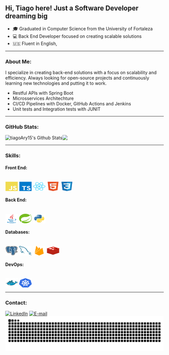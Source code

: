 ## Hi, Tiago here! Just a Software Developer dreaming big
- 🎓 Graduated in Computer Science from the University of Fortaleza
- 💻 Back End Developer focused on creating scalable solutions
- 🇺🇸 Fluent in English,

---

### About Me:
I specialize in creating back-end solutions with a focus on scalability and efficiency. Always looking for open-source projects and continuously learning new technologies and putting it to work.
- Restful APIs with Spring Boot
- Microsservices Architechture
- CI/CD Pipelines with Docker, GitHub Actions and Jenkins
- Unit tests and Integration tests with JUNIT
  
---

### GitHub Stats:
<div style ="display: flex">
<img align="center" src="https://github-readme-stats.vercel.app/api?username=tiagoAry15&include_all_commits=true&count_private=true&show_icons=true&line_height=20&title_color=7A7ADB&icon_color=2234AE&text_color=D3D3D3&bg_color=0,000000,130F40" alt="tiagoAry15's Github Stats">
<img align="center" src="https://github-readme-stats.vercel.app/api/top-langs/?username=tiagoAry15&layout=compact&title_color=7A7ADB&bg_color=0,000000,130F40&text_color=D3D3D3">
</div>

---

### Skills:

#### Front End:
<div style="display: inline_block, margin-bottom: 2px"><br>
  <img align="center" alt="JavaScript" height="30" width="40" src="https://raw.githubusercontent.com/devicons/devicon/master/icons/javascript/javascript-plain.svg">
  <img align="center" alt="TypeScript" height="30" width="40" src="https://raw.githubusercontent.com/devicons/devicon/master/icons/typescript/typescript-plain.svg">
  <img align="center" alt="React" height="30" width="40" src="https://raw.githubusercontent.com/devicons/devicon/master/icons/react/react-original.svg">
  <img align="center" alt="HTML" height="30" width="40" src="https://raw.githubusercontent.com/devicons/devicon/master/icons/html5/html5-original.svg">
  <img align="center" alt="CSS" height="30" width="40" src="https://raw.githubusercontent.com/devicons/devicon/master/icons/css3/css3-original.svg">
</div>

#### Back End:
  <div style="display: inline_block, margin-bottom: 2px"><br>
  <img align="center" alt="Java" height="30" width="40" src="https://raw.githubusercontent.com/devicons/devicon/master/icons/java/java-original.svg">
  <img align="center" alt="Spring Boot" height="30" width="40" src="https://raw.githubusercontent.com/devicons/devicon/master/icons/spring/spring-original.svg">
  <img align="center" alt="Python" height="30" width="40" src="https://raw.githubusercontent.com/devicons/devicon/master/icons/python/python-original.svg">
</div>

#### Databases:
<div style="display: inline_block, margin-bottom: 2px"><br>
  <img align="center" alt="PostgreSQL" height="30" width="40" src="https://raw.githubusercontent.com/devicons/devicon/master/icons/postgresql/postgresql-original.svg">
  <img align="center" alt="MySQL" height="30" width="40" src="https://raw.githubusercontent.com/devicons/devicon/master/icons/mysql/mysql-original.svg">
  <img align="center" alt="Firebase" height="30" width="40" src="https://raw.githubusercontent.com/devicons/devicon/master/icons/firebase/firebase-plain.svg">
  <img align="center" alt="Redis" height="30" width="40" src="https://raw.githubusercontent.com/devicons/devicon/master/icons/redis/redis-original.svg">
</div>

#### DevOps:
<div style="display: inline_block, margin-bottom: 2px"><br>
  <img align="center" alt="Docker" height="30" width="40" src="https://raw.githubusercontent.com/devicons/devicon/master/icons/docker/docker-original.svg">
  <img align="center" alt="Kubernetes" height="30" width="40" src="https://raw.githubusercontent.com/devicons/devicon/master/icons/kubernetes/kubernetes-plain.svg">
</div>


---


### Contact:
[![LinkedIn](https://img.shields.io/badge/-LinkedIn-blue?style=flat&logo=LinkedIn&logoColor=white)](https://linkedin.com/in/tiago-ary)
[![E-mail](https://img.shields.io/badge/-Email-red?style=flat&logo=Gmail&logoColor=white)](mailto:tiago.ary10@gmail.com)
![Snake animation](https://github.com/tiagoAry15/tiagoAry15/blob/output/github-contribution-grid-snake.svg)

